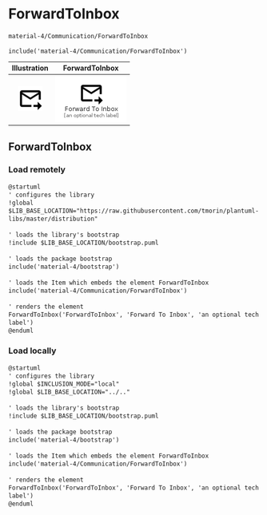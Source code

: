 # ForwardToInbox


```text
material-4/Communication/ForwardToInbox
```

```text
include('material-4/Communication/ForwardToInbox')
```



| Illustration | ForwardToInbox |
| :---: | :---: |
| ![illustration for Illustration](../../material-4/Communication/ForwardToInbox.png) | ![illustration for ForwardToInbox](../../material-4/Communication/ForwardToInbox.Local.png) |




## ForwardToInbox

### Load remotely
```plantuml
@startuml
' configures the library
!global $LIB_BASE_LOCATION="https://raw.githubusercontent.com/tmorin/plantuml-libs/master/distribution"

' loads the library's bootstrap
!include $LIB_BASE_LOCATION/bootstrap.puml

' loads the package bootstrap
include('material-4/bootstrap')

' loads the Item which embeds the element ForwardToInbox
include('material-4/Communication/ForwardToInbox')

' renders the element
ForwardToInbox('ForwardToInbox', 'Forward To Inbox', 'an optional tech label')
@enduml
```

### Load locally
```plantuml
@startuml
' configures the library
!global $INCLUSION_MODE="local"
!global $LIB_BASE_LOCATION="../.."

' loads the library's bootstrap
!include $LIB_BASE_LOCATION/bootstrap.puml

' loads the package bootstrap
include('material-4/bootstrap')

' loads the Item which embeds the element ForwardToInbox
include('material-4/Communication/ForwardToInbox')

' renders the element
ForwardToInbox('ForwardToInbox', 'Forward To Inbox', 'an optional tech label')
@enduml
```

